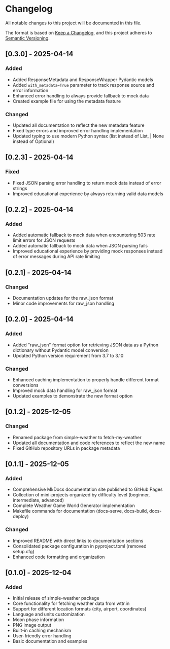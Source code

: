 # Changelog

All notable changes to this project will be documented in this file.

The format is based on [Keep a Changelog](https://keepachangelog.com/en/1.0.0/),
and this project adheres to [Semantic Versioning](https://semver.org/spec/v2.0.0.html).

## [0.3.0] - 2025-04-14

### Added
- Added ResponseMetadata and ResponseWrapper Pydantic models
- Added `with_metadata=True` parameter to track response source and error information
- Enhanced error handling to always provide fallback to mock data
- Created example file for using the metadata feature

### Changed
- Updated all documentation to reflect the new metadata feature
- Fixed type errors and improved error handling implementation
- Updated typing to use modern Python syntax (list instead of List, | None instead of Optional)

## [0.2.3] - 2025-04-14

### Fixed
- Fixed JSON parsing error handling to return mock data instead of error strings
- Improved educational experience by always returning valid data models

## [0.2.2] - 2025-04-14

### Added
- Added automatic fallback to mock data when encountering 503 rate limit errors for JSON requests
- Added automatic fallback to mock data when JSON parsing fails
- Improved educational experience by providing mock responses instead of error messages during API rate limiting

## [0.2.1] - 2025-04-14

### Changed
- Documentation updates for the raw_json format
- Minor code improvements for raw_json handling

## [0.2.0] - 2025-04-14

### Added
- Added "raw_json" format option for retrieving JSON data as a Python dictionary without Pydantic model conversion
- Updated Python version requirement from 3.7 to 3.10

### Changed
- Enhanced caching implementation to properly handle different format conversions
- Improved mock data handling for raw_json format
- Updated examples to demonstrate the new format option

## [0.1.2] - 2025-12-05

### Changed
- Renamed package from simple-weather to fetch-my-weather
- Updated all documentation and code references to reflect the new name
- Fixed GitHub repository URLs in package metadata

## [0.1.1] - 2025-12-05

### Added
- Comprehensive MkDocs documentation site published to GitHub Pages
- Collection of mini-projects organized by difficulty level (beginner, intermediate, advanced)
- Complete Weather Game World Generator implementation
- Makefile commands for documentation (docs-serve, docs-build, docs-deploy)

### Changed
- Improved README with direct links to documentation sections
- Consolidated package configuration in pyproject.toml (removed setup.cfg)
- Enhanced code formatting and organization

## [0.1.0] - 2025-12-04

### Added
- Initial release of simple-weather package
- Core functionality for fetching weather data from wttr.in
- Support for different location formats (city, airport, coordinates)
- Language and units customization
- Moon phase information
- PNG image output
- Built-in caching mechanism
- User-friendly error handling
- Basic documentation and examples